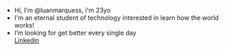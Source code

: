 - Hi, I’m @luanmarquess, i'm 23yo
- I'm an eternal student of technology interested in learn how the world works!
- I’m looking for get better every single day <br>
 <a href=https://www.linkedin.com/in/luan-marques-0154b313b/>Linkedin</a>



<!---
luanmarquess/luanmarquess is a ✨ special ✨ repository because its `README.md` (this file) appears on your GitHub profile.
You can click the Preview link to take a look at your changes.
--->
